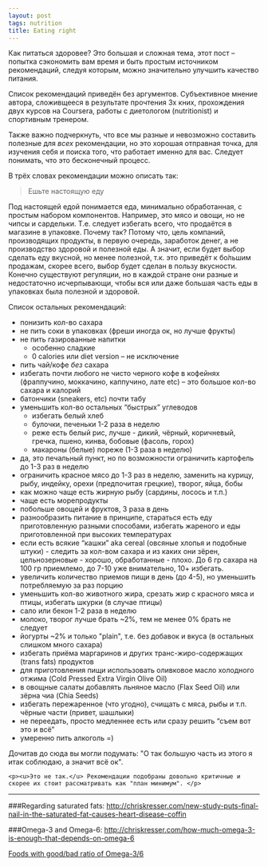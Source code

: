 ```yaml
---
layout: post
tags: nutrition
title: Eating right
---
```


Как питаться здоровее? Это большая и сложная тема, этот пост – попытка сэкономить вам время и быть простым источником рекомендаций, следуя которым, можно значительно улучшить качество питания.

<div class="block warning">
 	<p><i class="fa fa-warning"></i>Список рекомендаций приведён без аргументов. Субъективное мнение автора, сложивщееся в результате прочтения 3х кних, прохождения двух курсов на Coursera, работы с диетологом (nutritionist) и спортивным тренером. </p>
</div>

<div class="block info">
    <p><i class="fa fa-info-circle"></i>Также важно подчеркнуть, что все мы разные и невозможно составить полезные для <i>всех</i> рекомендации, но это хорошая отправная точка, для изучения себя и поиска того, что работает именно для вас. Следует понимать, что это бесконечный процесс.</p>
</div>

В трёх словах рекомендации можно описать так:

<blockquote class="wide">
Ешьте настоящую еду
</blockquote>

Под настоящей едой понимается еда, минимально обработанная, с простым набором компонентов. Например, это мясо и овощи, но не чипсы и сардельки. Т.е. следует избегать всего, что продаётся в магазине в упаковке. Почему так? Потому что, цель компаний, производящих продукты, в первую очередь, заработок денег, а не производство здоровой и полезной еды. А значит, если будет выбор сделать еду вкусной, но менее полезной, т.к. это приведёт к бо́льшим продажам, скорее всего, выбор будет сделан в пользу вкусности. Конечно существуют регуляции, но в каждой стране они разные и недостаточно исчерпывающи, чтобы вся или даже большая часть еды в упаковках была полезной и здоровой. 

Список остальных рекомендаций:

* понизить кол-во сахара
* не пить соки в упаковках (фреши иногда ок, но лучше фрукты)
* не пить газированные напитки 
    *  особенно сладкие
    *  0 calories или diet version – не исключение
* пить чай/кофе *без* сахара
* избегать почти любого не чисто черного кофе в кофейнях (фраппучино, моккачино, каппучино, лате etc) – это большое кол-во сахара и калорий
* батончики (sneakers, etc) почти табу
* уменьшить кол-во остальных “быстрых” углеводов
	 * избегать белый хлеб
	 * булочки, печеньки 1-2 раза в неделю
	 * реже есть белый рис, лучше - дикий, чёрный, коричневый, гречка, пшено, кинва, бобовые (фасоль, горох)
	 * макароны (белые) пореже (1-3 раза в неделю)
* да, это печальный пункт, но по возможности ограничить картофель до 1-3 раз в неделю
* ограничить красное мясо до 1-3 раз в неделю, заменить на курицу, рыбу, индейку, орехи (предпочитая грецкие), творог, яйца, бобы
* как можно чаще есть жирную рыбу (сардины, лосось и т.п.)
* чаще есть морепродукты
* побольше овощей и фруктов, 3 раза в день
* разнообразить питание в принципе, стараться есть еду приготовленную разными способами, избегать жареного и еды приготовленной при высоких температурах
* если есть всякие “кашки” aka cereal (овсяные хлопья и подобные штуки) - следить за кол-вом сахара и из каких они зёрен, цельнозерновые  - хорошо, обработанные - плохо. До 6 гр сахара на 100 гр приемлемо, до 7-10 уже внимательно, 10+ избегать.
* увеличить количество приемов пищи в день (до 4-5), но уменьшить потребляемую за раз порцию
* уменьшить кол-во животного жира, срезать жир с красного мяса и птицы, избегать шкурки (в случае птицы)
* сало или бекон 1-2 раза в неделю
* молоко, творог лучше брать ~2%, тем не менее 0% брать не следует
* йогурты ~2% и только "plain", т.е. без добавок и вкуса (в остальных слишком много сахара)
* избегать приёма маргаринов и других транс-жиро-содержащих (trans fats) продуктов
* для приготовления пищи использовать оливковое масло холодного отжима (Cold Pressed Extra Virgin Olive Oil)
* в овощные салаты добавлять льняное масло (Flax Seed Oil) или зёрна чиа (Chia Seeds)
* избегать пережаренное (что угодно), счищать с мяса, рыбы и т.п. чёрные части (привет, шашлыки)
* не переедать, просто медленнее есть или сразу решить “съем вот это и всё”
* умеренно пить алкоголь =)

<div class="block info text-center">
    <p>Дочитав до сюда вы могли подумать: "О так большую часть из этого я итак соблюдаю, а значит всё ок".</p>
    <i class="fa fa-meh-o fa-5x"></i>

    <p><u>Это не так.</u> Рекомендации подобраны довольно критичные и скорее их стоит рассматривать как "план минимум". </p>
</div>

---

###Regarding saturated fats:
<http://chriskresser.com/new-study-puts-final-nail-in-the-saturated-fat-causes-heart-disease-coffin>

###Omega-3 and Omega-6:
<http://chriskresser.com/how-much-omega-3-is-enough-that-depends-on-omega-6>

[Foods with good/bad ratio of Omega-3/6](https://docs.google.com/spreadsheets/d/1DYJMe4HoWLmdTJ8GYqizYc3jqehNHSiu_9JRD8zipUE/edit?usp=sharing)
